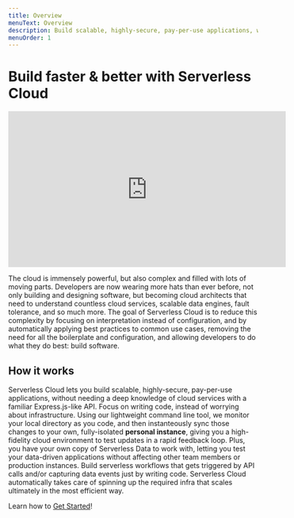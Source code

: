 ```yaml
---
title: Overview
menuText: Overview
description: Build scalable, highly-secure, pay-per-use applications, without needing a deep knowledge of cloud services.
menuOrder: 1
---
```


# Build faster & better with Serverless Cloud

<iframe width="560" height="315" src="https://www.youtube.com/embed/GtLnCy4oVPk" title="YouTube video player" frameborder="0" allow="accelerometer; autoplay; clipboard-write; encrypted-media; gyroscope; picture-in-picture" allowfullscreen></iframe>

The cloud is immensely powerful, but also complex and filled with lots of moving parts. Developers are now wearing more hats than ever before, not only building and designing software, but becoming cloud architects that need to understand countless cloud services, scalable data engines, fault tolerance, and so much more. The goal of Serverless Cloud is to reduce this complexity by focusing on interpretation instead of configuration, and by automatically applying best practices to common use cases, removing the need for all the boilerplate and configuration, and allowing developers to do what they do best: build software.

## How it works

Serverless Cloud lets you build scalable, highly-secure, pay-per-use applications, without needing a deep knowledge of cloud services with a familiar Express.js-like API. Focus on writing code, instead of worrying about infrastructure. Using our lightweight command line tool, we monitor your local directory as you code, and then instanteously sync those changes to your own, fully-isolated **personal instance**, giving you a high-fidelity cloud environment to test updates in a rapid feedback loop. Plus, you have your own copy of Serverless Data to work with, letting you test your data-driven applications without affecting other team members or production instances. Build serverless workflows that gets triggered by API calls and/or capturing data events just by writing code. Serverless Cloud automatically takes care of spinning up the required infra that scales ultimately in the most efficient way.

Learn how to [Get Started](/cloud/docs/getting-started)!
